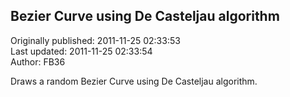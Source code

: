 ## Bezier Curve using De Casteljau algorithm  
Originally published: 2011-11-25 02:33:53  
Last updated: 2011-11-25 02:33:54  
Author: FB36   
  
Draws a random Bezier Curve using De Casteljau algorithm.